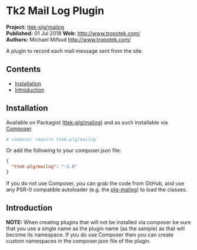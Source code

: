 # Tk2 Mail Log Plugin

__Project:__ [ttek-plg/mailog](http://packagist.org/packages/ttek-plg/mailog)  
__Published:__ 01 Jul 2018
__Web:__ <http://www.tropotek.com/>  
__Authors:__ Michael Mifsud <http://www.tropotek.com/>  
  
A plugin to record each mail message sent from the site.

## Contents

- [Installation](#installation)
- [Introduction](#introduction)


## Installation

Available on Packagist ([ttek-plg/mailog](http://packagist.org/packages/ttek-plg/mailog))
and as such installable via [Composer](http://getcomposer.org/).

```bash
# composer require ttek-plg/mailog
```

Or add the following to your composer.json file:

```json
{
  "ttek-plg/mailog": "~1.0"
}
```

If you do not use Composer, you can grab the code from GitHub, and use any
PSR-0 compatible autoloader (e.g. the [plg-mailog](https://github.com/tropotek/plg-mailog))
to load the classes.


## Introduction

__NOTE:__ When creating plugins that will not be installed via composer be sure that 
 you use a single name as the plugin name (as the sample) as that will become its namespace.
 If you do use Composer then you can create custom namespaces in the composer.json file of 
 the plugin.



  
  